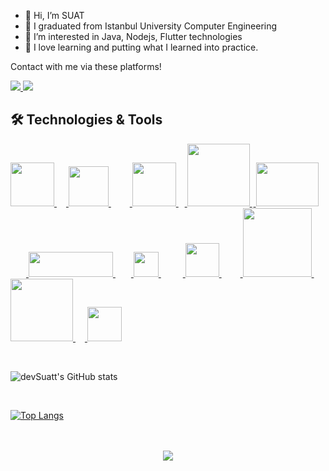 - 👋 Hi, I’m SUAT
- 🏢 I graduated from Istanbul University Computer Engineering 
- 👀 I’m interested in Java, Nodejs, Flutter technologies
- 🚀 I love learning and putting what I learned into practice.

Contact with me via these platforms!

<a href="mailto:suat.turkoglu96@gmail.com"> <img src="https://camo.githubusercontent.com/571384769c09e0c66b45e39b5be70f68f552db3e2b2311bc2064f0d4a9f5983b/68747470733a2f2f696d672e736869656c64732e696f2f62616467652f476d61696c2d4431343833363f7374796c653d666f722d7468652d6261646765266c6f676f3d676d61696c266c6f676f436f6c6f723d7768697465"/> </a>
<a href="https://www.linkedin.com/in/suat-turkoglu/"> <img src="https://camo.githubusercontent.com/a80d00f23720d0bc9f55481cfcd77ab79e141606829cf16ec43f8cacc7741e46/68747470733a2f2f696d672e736869656c64732e696f2f62616467652f4c696e6b6564496e2d3030373742353f7374796c653d666f722d7468652d6261646765266c6f676f3d6c696e6b6564696e266c6f676f436f6c6f723d7768697465"/> </a>

<h2> 🛠 Technologies & Tools </h2>

<a  href="https://www.java.com"> <img src="https://user-images.githubusercontent.com/81221395/146983435-5eb97615-fb11-473e-a867-cd1b91830767.png" width="70"/> </a>
<a href="#"> <img width="15" /> </a>
<a  href="https://spring.io/"> <img src="https://user-images.githubusercontent.com/81221395/146984601-b68cc866-2940-42e4-a7b3-43714159ae43.png" width="64" /> </a>
<a href="#"> <img width="30" /> </a>
<a href="https://spring.io/projects/spring-boot"> <img src="https://user-images.githubusercontent.com/81221395/146985591-f7571872-8ff9-481c-a319-bc9c22599bac.png" width="70" /> </a>
<a href="#"> <img width="10" /> </a>
<a href="https://www.javascript.com"> <img src="https://user-images.githubusercontent.com/81221395/146993267-99d49a85-ea8e-491b-bd5e-e2eb1aed2f24.png" width="100" /> </a>
<a href="#"> <img width="2" /> </a>
<a href="https://nodejs.org/en/"> <img src="https://user-images.githubusercontent.com/81221395/146989497-8eb29f04-66ec-4b90-92de-d26ce36d82cf.png" width="100" height="70" /> </a>
<a href="#"> <img width="25" /> </a>
<a href="https://dart.dev/"> <img src="https://user-images.githubusercontent.com/81221395/146993568-18d18404-bb6b-483e-bfe2-09c80196bbd5.png" width="135" height="40" /> </a>
<a href="#"> <img width="25" /> </a>
<a href="https://flutter.dev/"> <img src="https://user-images.githubusercontent.com/81221395/146984645-5ed44277-9c5d-4c42-8f61-1d91354f1b21.png" width="40" /> </a>
<a href="#"> <img width="35" /> </a>
<a href="https://firebase.google.com/"> <img src="https://user-images.githubusercontent.com/81221395/146987659-f9910f56-b0fa-4215-8bfb-b3e9bd8ae8dd.png" width="54" /> </a>
<a href="#"> <img width="30" /> </a>
<a href="https://aws.amazon.com"> <img src="https://user-images.githubusercontent.com/81221395/146985762-8b0ac60d-a219-4c54-848f-88604b6a542d.png" width="110" /> </a>
<a href="#"> <img width="15" /> </a>
<a href="https://www.postgresql.org/"> <img src="https://user-images.githubusercontent.com/81221395/146988241-e9b117b4-745a-4d71-bc41-752e6f04f2b2.png" width="100" /> </a>
<a href="#"> <img width="15" /> </a>
<a href="https://www.mongodb.com/"> <img src="https://user-images.githubusercontent.com/81221395/146989183-9990ea5b-4e8e-4cfd-95b9-6479af83f2fb.png" width="55" /> </a>



</br>

![devSuatt's GitHub stats](https://github-readme-stats.vercel.app/api?username=devSuatt&count_private=true&hide=contribs,prs&show_icons=true&theme=tokyonight)

</br>

[![Top Langs](https://github-readme-stats.vercel.app/api/top-langs/?username=devSuatt&layout=compact&theme=tokyonight)](https://github.com/devSuatt/devSuatt)

</br>
</br>

<div align="center">
<img src="https://komarev.com/ghpvc/?username=devsuatt&&style=flat-square" align="center" />
</div>
